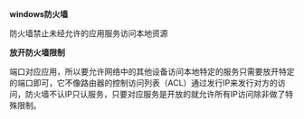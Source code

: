 **windows防火墙**

防火墙禁止未经允许的应用服务访问本地资源

**放开防火墙限制**

端口对应应用，所以要允许网络中的其他设备访问本地特定的服务只需要放开特定的端口即可，它不像路由器的控制访问列表（ACL）通过发行IP来发行对方的访问，防火墙不认IP只认服务，只要对应服务是开放的就允许所有IP访问除非做了特殊限制。